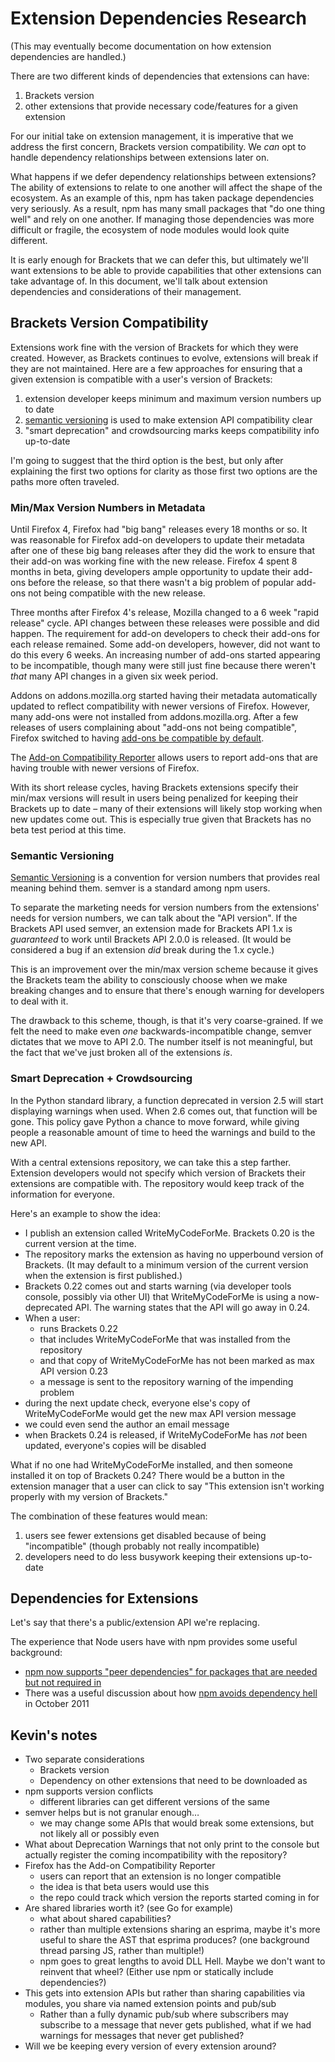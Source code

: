 # Extension Dependencies Research #

(This may eventually become documentation on how extension dependencies are handled.)

There are two different kinds of dependencies that extensions can have:

1. Brackets version
2. other extensions that provide necessary code/features for a given extension

For our initial take on extension management, it is imperative that we address the first concern, Brackets version compatibility. We *can* opt to handle dependency relationships between extensions later on.

What happens if we defer dependency relationships between extensions? The ability of extensions to relate to one another will affect the shape of the ecosystem. As an example of this, npm has taken package dependencies very seriously. As a result, npm has many small packages that "do one thing well" and rely on one another. If managing those dependencies was more difficult or fragile, the ecosystem of node modules would look quite different.

It is early enough for Brackets that we can defer this, but ultimately we'll want extensions to be able to provide capabilities that other extensions can take advantage of. In this document, we'll talk about extension dependencies and considerations of their management.

## Brackets Version Compatibility ##

Extensions work fine with the version of Brackets for which they were created. However, as Brackets continues to evolve, extensions will break if they are not maintained. Here are a few approaches for ensuring that a given extension is compatible with a user's version of Brackets:

1. extension developer keeps minimum and maximum version numbers up to date
2. [semantic versioning](http://semver.org/) is used to make extension API compatibility clear
3. "smart deprecation" and crowdsourcing marks keeps compatibility info up-to-date

I'm going to suggest that the third option is the best, but only after explaining the first two options for clarity as those first two options are the paths more often traveled.

### Min/Max Version Numbers in Metadata ###

Until Firefox 4, Firefox had "big bang" releases every 18 months or so. It was reasonable for Firefox add-on developers to update their metadata after one of these big bang releases after they did the work to ensure that their add-on was working fine with the new release. Firefox 4 spent 8 months in beta, giving developers ample opportunity to update their add-ons before the release, so that there wasn't a big problem of popular add-ons not being compatible with the new release.

Three months after Firefox 4's release, Mozilla changed to a 6 week "rapid release" cycle. API changes between these releases were possible and did happen. The requirement for add-on developers to check their add-ons for each release remained. Some add-on developers, however, did not want to do this every 6 weeks. An increasing number of add-ons started appearing to be incompatible, though many were still just fine because there weren't *that* many API changes in a given six week period.

Addons on addons.mozilla.org started having their metadata automatically updated to reflect compatibility with newer versions of Firefox. However, many add-ons were not installed from addons.mozilla.org. After a few releases of users complaining about "add-ons not being compatible", Firefox switched to having [add-ons be compatible by default](https://wiki.mozilla.org/Features/Add-ons/Add-ons_Default_to_Compatible).

The [Add-on Compatibility Reporter](https://addons.mozilla.org/en-US/firefox/addon/add-on-compatibility-reporter/) allows users to report add-ons that are having trouble with newer versions of Firefox.

With its short release cycles, having Brackets extensions specify their min/max versions will result in users being penalized for keeping their Brackets up to date – many of their extensions will likely stop working when new updates come out. This is especially true given that Brackets has no beta test period at this time.

### Semantic Versioning ###

[Semantic Versioning](http://semver.org/) is a convention for version numbers that provides real meaning behind them. semver is a standard among npm users.

To separate the marketing needs for version numbers from the extensions' needs for version numbers, we can talk about the "API version". If the Brackets API used semver, an extension made for Brackets API 1.x is *guaranteed* to work until Brackets API 2.0.0 is released. (It would be considered a bug if an extension *did* break during the 1.x cycle.)

This is an improvement over the min/max version scheme because it gives the Brackets team the ability to consciously choose when we make breaking changes and to ensure that there's enough warning for developers to deal with it.

The drawback to this scheme, though, is that it's very coarse-grained. If we felt the need to make even *one* backwards-incompatible change, semver dictates that we move to API 2.0. The number itself is not meaningful, but the fact that we've just broken all of the extensions *is*.

### Smart Deprecation + Crowdsourcing ###

In the Python standard library, a function deprecated in version 2.5 will start displaying warnings when used. When 2.6 comes out, that function will be gone. This policy gave Python a chance to move forward, while giving people a reasonable amount of time to heed the warnings and build to the new API.

With a central extensions repository, we can take this a step farther. Extension developers would not specify which version of Brackets their extensions are compatible with. The repository would keep track of the information for everyone.

Here's an example to show the idea:

* I publish an extension called WriteMyCodeForMe. Brackets 0.20 is the current version at the time.
* The repository marks the extension as having no upperbound version of Brackets. (It may default to a minimum version of the current version when the extension is first published.)
* Brackets 0.22 comes out and starts warning (via developer tools console, possibly via other UI) that WriteMyCodeForMe is using a now-deprecated API. The warning states that the API will go away in 0.24.
* When a user:
  * runs Brackets 0.22
  * that includes WriteMyCodeForMe that was installed from the repository
  * and that copy of WriteMyCodeForMe has not been marked as max API version 0.23
  * a message is sent to the repository warning of the impending problem
* during the next update check, everyone else's copy of WriteMyCodeForMe would get the new max API version message
* we could even send the author an email message
* when Brackets 0.24 is released, if WriteMyCodeForMe has *not* been updated, everyone's copies will be disabled

What if no one had WriteMyCodeForMe installed, and then someone installed it on top of Brackets 0.24? There would be a button in the extension manager that a user can click to say "This extension isn't working properly with my version of Brackets."

The combination of these features would mean:

1. users see fewer extensions get disabled because of being "incompatible" (though probably not really incompatible)
2. developers need to do less busywork keeping their extensions up-to-date

## Dependencies for Extensions ##

Let's say that there's a public/extension API we're replacing. 

The experience that Node users have with npm provides some useful background:

* [npm now supports "peer dependencies" for packages that are needed but not required in](http://blog.nodejs.org/2013/02/07/undefined/)
* There was a useful discussion about how [npm avoids dependency hell](https://groups.google.com/forum/?fromgroups=#!topic/nodejs/0iQDxCIznO0) in October 2011

## Kevin's notes ##

* Two separate considerations
  * Brackets version
  * Dependency on other extensions that need to be downloaded as 
* npm supports version conflicts
  * different libraries can get different versions of the same 
* semver helps but is not granular enough…
  * we may change some APIs that would break some extensions, but not likely all or possibly even 
* What about Deprecation Warnings that not only print to the console but actually register the coming incompatibility with the repository?
* Firefox has the Add-on Compatibility Reporter
  * users can report that an extension is no longer compatible
  * the idea is that beta users would use this
  * the repo could track which version the reports started coming in for
* Are shared libraries worth it? (see Go for example)
  * what about shared capabilities?
  * rather than multiple extensions sharing an esprima, maybe it's more useful to share the AST that esprima produces? (one background thread parsing JS, rather than multiple!)
  * npm goes to great lengths to avoid DLL Hell. Maybe we don't want to reinvent that wheel? (Either use npm or statically include dependencies?)
* This gets into extension APIs but rather than sharing capabilities via modules, you share via named extension points and pub/sub
  * Rather than a fully dynamic pub/sub where subscribers may subscribe to a message that never gets published, what if we had warnings for messages that never get published?
* Will we be keeping every version of every extension around?
